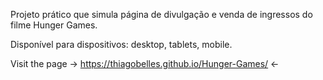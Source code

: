 Projeto prático que simula página de divulgação e venda de ingressos do filme Hunger Games.

Disponível para dispositivos: desktop, tablets, mobile. 

Visit the page -> https://thiagobelles.github.io/Hunger-Games/ <-
